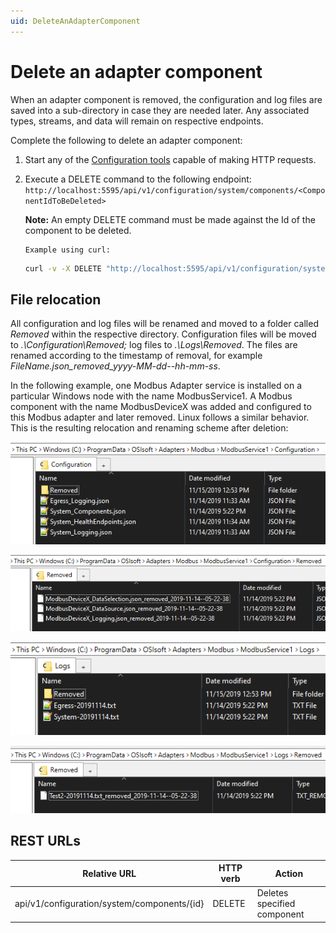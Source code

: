 ```yaml
---
uid: DeleteAnAdapterComponent
---
```


# Delete an adapter component

When an adapter component is removed, the configuration and log files are saved into a sub-directory in case they are needed later. Any associated types, streams, and data will remain on respective endpoints.

Complete the following to delete an adapter component:

1. Start any of the [Configuration tools](xref:ConfigurationTools) capable of making HTTP requests.

2. Execute a DELETE command to the following endpoint: `http://localhost:5595/api/v1/configuration/system/components/<ComponentIdToBeDeleted>`

    **Note:** An empty DELETE command must be made against the Id of the component to be deleted. 

       Example using curl:

      ```bash
      curl -v -X DELETE "http://localhost:5595/api/v1/configuration/system/components/ComponentIdToBeDeleted"
      ```

## File relocation

All configuration and log files will be renamed and moved to a folder called _Removed_ within the respective directory. Configuration files will be moved to *.\Configuration\Removed;* log files to *.\Logs\Removed*. The files are renamed according to the timestamp of removal, for example *FileName.json_removed_yyyy-MM-dd--hh-mm-ss*.

In the following example, one Modbus Adapter service is installed on a particular Windows node with the name ModbusService1. A Modbus component with the name ModbusDeviceX was added and configured to this Modbus adapter and later removed. Linux follows a similar behavior. This is the resulting relocation and renaming scheme after deletion:

![ConfigurationFolder](../images/ConfigurationFolder.png)

![RemovedConfigurations](../images/RemovedConfigurations.png)

![LogsFolder](../images/LogsFolder.png)

![RemovedLogs](../images/RemovedLogs.png)


## REST URLs
| Relative URL                                              | HTTP verb | Action               |
|-----------------------------------------------------------|-----------|----------------------|
| api/v1/configuration/system/components/{id}      | DELETE       | Deletes specified component |
